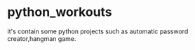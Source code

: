 # python_workouts
it's contain some python projects such as automatic password creator,hangman game.
